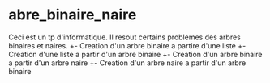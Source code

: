 # abre_binaire_naire
Ceci est un tp d'informatique.
Il resout certains problemes des arbres binaires et naires. 
 +- Creation d'un arbre binaire a partire d'une liste
 +- Creation d'une liste a partir d'un arbre binaire
 +- Creation d'un arbre binaire a partir d'un arbre naire
 +- Creation d'un arbre naire a partir d'un arbre binaire
